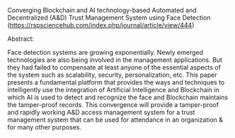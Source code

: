 Converging Blockchain and AI technology-based Automated and Decentralized (A&D) Trust Management System using Face Detection (https://rspsciencehub.com/index.php/journal/article/view/444)


Abstract:

Face detection systems are growing exponentially. Newly emerged technologies are also being involved in the management applications. But they had failed to compensate at least anyone of the essential aspects of the system such as scalability, security, personalization, etc. This paper presents a fundamental platform that provides the ways and techniques to intelligently use the integration of Artificial Intelligence and Blockchain in which AI is used to detect and recognize the face and Blockchain maintains the tamper-proof records. This convergence will provide a tamper-proof and rapidly working A&D access management system for a trust management system that can be used for attendance in an organization & for many other purposes.

